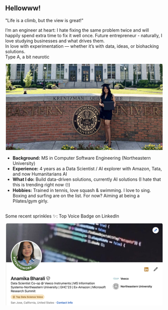 ## Hellowww!

"Life is a climb, but the view is great!"

I’m an engineer at heart: I hate fixing the same problem twice and will happily spend extra time to fix it well once. Future entrepreneur - naturally, I love studying businesses and what drives them. <br>
In love with experimentation — whether it’s with data, ideas, or biohacking solutions.<br> 
Type A, a bit neurotic <br>
<p align="center">
  <img src="Github_readme_1.jpg" alt="Snapshot" width="500">
</p>

- **Background:** MS in Computer Software Engineering (Northeastern University)
- **Experience:** 4 years as a Data Scientist / AI explorer with Amazon, Tata, and now Humanitarians AI
- **What I do:** Build data-driven solutions, currently AI solutions (I hate that this is trending right now 🙄)
- **Hobbies:** Trained in tennis, love squash & swimming. I love to sing. Boxing and surfing are on the list. For now? Aiming at being a Pilates/gym girly.

<br>Some recent sprinkles ✨: Top Voice Badge on LinkedIn
<p align="center">
  <img src="Achievements1.JPG" alt="Snapshot" width="500">
</p>
